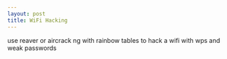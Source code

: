 ```yaml
---
layout: post
title: WiFi Hacking
---
```


use reaver or aircrack ng with rainbow tables to hack a wifi with wps and weak passwords
